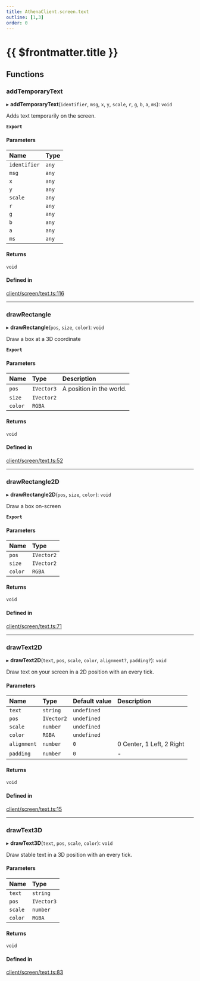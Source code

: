 ```yaml
---
title: AthenaClient.screen.text
outline: [1,3]
order: 0
---
```


# {{ $frontmatter.title }}


## Functions

### addTemporaryText

▸ **addTemporaryText**(`identifier`, `msg`, `x`, `y`, `scale`, `r`, `g`, `b`, `a`, `ms`): `void`

Adds text temporarily on the screen.

**`Export`**

#### Parameters

| Name | Type |
| :------ | :------ |
| `identifier` | `any` |
| `msg` | `any` |
| `x` | `any` |
| `y` | `any` |
| `scale` | `any` |
| `r` | `any` |
| `g` | `any` |
| `b` | `any` |
| `a` | `any` |
| `ms` | `any` |

#### Returns

`void`

#### Defined in

[client/screen/text.ts:116](https://github.com/Stuyk/altv-athena/blob/627294b/src/core/client/screen/text.ts#L116)

___

### drawRectangle

▸ **drawRectangle**(`pos`, `size`, `color`): `void`

Draw a box at a 3D coordinate

**`Export`**

#### Parameters

| Name | Type | Description |
| :------ | :------ | :------ |
| `pos` | `IVector3` | A position in the world. |
| `size` | `IVector2` |  |
| `color` | `RGBA` |  |

#### Returns

`void`

#### Defined in

[client/screen/text.ts:52](https://github.com/Stuyk/altv-athena/blob/627294b/src/core/client/screen/text.ts#L52)

___

### drawRectangle2D

▸ **drawRectangle2D**(`pos`, `size`, `color`): `void`

Draw a box on-screen

**`Export`**

#### Parameters

| Name | Type |
| :------ | :------ |
| `pos` | `IVector2` |
| `size` | `IVector2` |
| `color` | `RGBA` |

#### Returns

`void`

#### Defined in

[client/screen/text.ts:71](https://github.com/Stuyk/altv-athena/blob/627294b/src/core/client/screen/text.ts#L71)

___

### drawText2D

▸ **drawText2D**(`text`, `pos`, `scale`, `color`, `alignment?`, `padding?`): `void`

Draw text on your screen in a 2D position with an every tick.

#### Parameters

| Name | Type | Default value | Description |
| :------ | :------ | :------ | :------ |
| `text` | `string` | `undefined` |  |
| `pos` | `IVector2` | `undefined` |  |
| `scale` | `number` | `undefined` |  |
| `color` | `RGBA` | `undefined` |  |
| `alignment` | `number` | `0` | 0 Center, 1 Left, 2 Right |
| `padding` | `number` | `0` | - |

#### Returns

`void`

#### Defined in

[client/screen/text.ts:15](https://github.com/Stuyk/altv-athena/blob/627294b/src/core/client/screen/text.ts#L15)

___

### drawText3D

▸ **drawText3D**(`text`, `pos`, `scale`, `color`): `void`

Draw stable text in a 3D position with an every tick.

#### Parameters

| Name | Type |
| :------ | :------ |
| `text` | `string` |
| `pos` | `IVector3` |
| `scale` | `number` |
| `color` | `RGBA` |

#### Returns

`void`

#### Defined in

[client/screen/text.ts:83](https://github.com/Stuyk/altv-athena/blob/627294b/src/core/client/screen/text.ts#L83)
